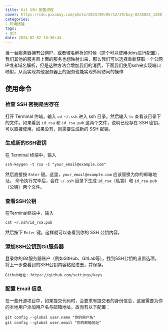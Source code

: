```yaml
---
title: Git SSH 配置流程
cover: https://cdn.pixabay.com/photo/2023/09/05/12/29/boy-8235025_1280.jpg
categories: 
- 环境搭建
tags:
- git
date: 2024-02-02 18:30:43
---
```


当一台服务器拥有公网IP，或者域名解析的时候（这个可以使用ddns进行配置），我们其他的服务器上面的服务也想映射出来，那么我们可以选择重新获取一个公网IP或者域名解析，但是这种方法会增加我们的消费，下面我们使用ssh来实现端口映射，从而实现其他服务器上的服务也能实现外网访问的操作

<!--more-->

## 使用命令

### 检查 SSH 密钥是否存在

打开 Terminal 终端，输入 `cd ~/.ssh` 进入 ssh 目录。然后输入 `ls` 查看该目录下的文件。如果看到 `id_rsa` 和 `id_rsa.pub` 这两个文件，说明已经存在 SSH 密钥，可以直接使用。如果没有，则需要生成新的 SSH 密钥。

### 生成新的SSH密钥

在 Terminal 终端中，输入 

```
ssh-keygen -t rsa -C "your_email@example.com"
```

然后直接按 `Enter` 键。这里，`your_email@example.com` 应该替换为你的邮箱地址。
命令执行完毕后，会在 `~/.ssh` 目录下生成 `id_rsa`（私钥）和 `id_rsa.pub`（公钥）两个文件。

### 查看SSH公钥

在Terminal终端中，输入

```
cat ~/.ssh/id_rsa.pub
```

然后按下 `Enter` 键。这样就可以查看到你的 SSH 公钥内容。

### 添加SSH公钥到Git服务器

登录你的Git服务器账户（例如GitHub、GitLab等），找到SSH公钥的设置选项，将上一步查看到的SSH公钥内容粘贴进去，并保存。

```
Github地址: https://github.com/settings/keys
```

### 配置 Email 信息

在一些开源项目中，如果提交代码时，会要求有提交者的身份信息，这里需要为你的本地用户添加用户名与邮箱地址，故而有以下配置：

```
git config --global user.name "你的用户名"  
git config --global user.email "你的邮箱地址"
```
